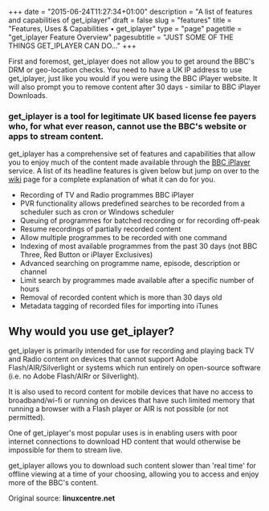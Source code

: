 +++
date = "2015-06-24T11:27:34+01:00"
description = "A list of features and capabilities of get_iplayer"
draft = false
slug = "features"
title = "Features, Uses & Capabilities • get_iplayer"
type = "page"
pagetitle = "get_iplayer Feature Overview"
pagesubtitle = "JUST SOME OF THE THINGS GET_IPLAYER CAN DO..."
+++

First and foremost, get_iplayer does not allow you to get around the BBC's DRM or geo-location checks. You need to have a UK IP address to use get_iplayer, just like you would if you were using the BBC iPlayer website. It will also prompt you to remove content after 30 days - similar to BBC iPlayer Downloads.

### get_iplayer is a tool for legitimate UK based license fee payers who, for what ever reason, cannot use the BBC's website or apps to stream content.

get_iplayer has a comprehensive set of features and capabilities that allow you to enjoy much of the content made available through the [BBC iPlayer](http://www.bbc.co.uk/iplayer) service. A list of its headline features is given below but jump on over to the [wiki](/wiki/) page for a complete explanation of what it can do for you.

- Recording of TV and Radio programmes BBC iPlayer
- PVR functionality allows predefined searches to be recorded from a scheduler such as cron or Windows scheduler
- Queuing of programmes for batched recording or for recording off-peak
- Resume recordings of partially recorded content
- Allow multiple programmes to be recorded with one command
- Indexing of most available programmes from the past 30 days (not BBC Three, Red Button or iPlayer Exclusives)
- Advanced searching on programme name, episode, description or channel
- Limit search by programmes made available after a specific number of hours
- Removal of recorded content which is more than 30 days old
- Metadata tagging of recorded files for importing into iTunes

## Why would you use get_iplayer?

get_iplayer is primarily intended for use for recording and playing back TV and Radio content on devices that cannot support Adobe Flash/AIR/Silverlight or systems which run entirely on open-source software (i.e. no Adobe Flash/AIRr or Silverlight).

It is also used to record content for mobile devices that have no access to broadband/wi-fi or running on devices that have such limited memory that running a browser with a Flash player or AIR is not possible (or not permitted).

One of get_iplayer's most popular uses is in enabling users with poor internet connections to download HD content that would otherwise be impossible for them to stream live.

get_iplayer allows you to download such content slower than 'real time' for offline viewing at a time of your choosing, allowing you to access and enjoy more of the BBC's content.

Original source: __linuxcentre.net__
